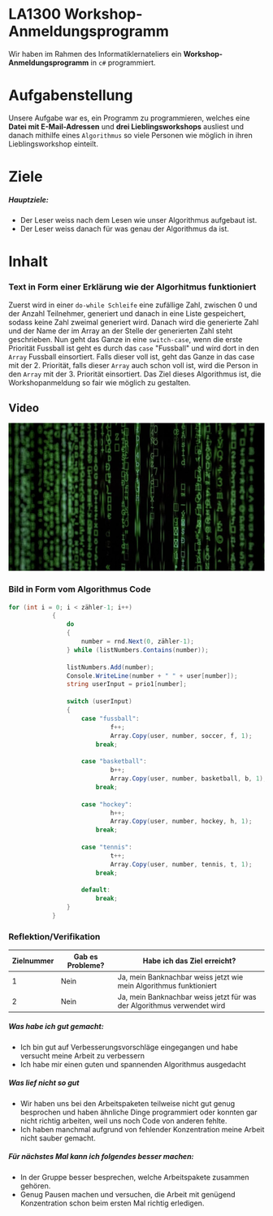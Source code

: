 # LA1300 Workshop-Anmeldungsprogramm
Wir haben im Rahmen des Informatiklernateliers ein **Workshop-Anmeldungsprogramm** in `c#` programmiert.
# Aufgabenstellung
Unsere Aufgabe war es, ein Programm zu programmieren, welches eine **Datei mit E-Mail-Adressen** und **drei Lieblingsworkshops** ausliest und danach mithilfe eines `Algorithmus` so viele Personen wie möglich in ihren Lieblingsworkshop einteilt.

# Ziele
##### Hauptziele:
- Der Leser weiss nach dem Lesen wie unser Algorithmus aufgebaut ist.
- Der Leser weiss danach für was genau der Algorithmus da ist.

# Inhalt

### Text in Form einer Erklärung wie der Algorhitmus funktioniert

Zuerst wird in einer `do-while Schleife` eine zufällige Zahl, zwischen 0 und der Anzahl Teilnehmer, generiert und danach in eine Liste gespeichert, sodass keine Zahl zweimal generiert wird. Danach wird die generierte Zahl und der Name der im Array an der Stelle der generierten Zahl steht geschrieben. Nun geht das Ganze in eine `switch-case`, wenn die erste Priorität Fussball ist geht es durch das `case` "Fussball" und wird dort in den `Array` Fussball einsortiert. Falls dieser voll ist, geht das Ganze in das case mit der 2. Priorität, falls dieser `Array` auch schon voll ist, wird die Person in den `Array` mit der 3. Priorität einsortiert.
Das Ziel dieses Algorithmus ist, die Workshopanmeldung so fair wie möglich zu gestalten.


## Video

[![Zum Video!](https://github.com/oli-kis/oli-kis/blob/oli-kis/img/Algorithmen-e1552378144472.jpg?raw=true)](https://youtu.be/Eeao3qKMB2s)

### Bild in Form vom Algorithmus Code
```csharp
for (int i = 0; i < zähler-1; i++)
            {
                do
                {
                    number = rnd.Next(0, zähler-1);
                } while (listNumbers.Contains(number));

                listNumbers.Add(number);
                Console.WriteLine(number + " " + user[number]);
                string userInput = prio1[number];

                switch (userInput)
                {
                    case "fussball":
                            f++;
                            Array.Copy(user, number, soccer, f, 1);
                        break;

                    case "basketball":
                            b++;
                            Array.Copy(user, number, basketball, b, 1);
                        break;

                    case "hockey":
                            h++;
                            Array.Copy(user, number, hockey, h, 1);
                        break;

                    case "tennis":
                            t++;
                            Array.Copy(user, number, tennis, t, 1);
                        break;

                    default:
                        break;
                }
            }
```

### Reflektion/Verifikation

| Zielnummer     | Gab es Probleme? | Habe ich das Ziel erreicht? |
| ----------- | ----------- | ------------|
| 1 | Nein       | Ja, mein Banknachbar weiss jetzt wie mein Algorithmus funktioniert |
| 2 | Nein       | Ja, mein Banknachbar weiss jetzt für was der Algorithmus verwendet wird |


##### Was habe ich gut gemacht:
- Ich bin gut auf Verbesserungsvorschläge eingegangen und habe versucht meine Arbeit zu verbessern
- Ich habe mir einen guten und spannenden Algorithmus ausgedacht

##### Was lief nicht so gut
- Wir haben uns bei den Arbeitspaketen teilweise nicht gut genug besprochen und haben ähnliche Dinge programmiert oder konnten gar nicht richtig arbeiten, weil uns noch Code von anderen fehlte.
- Ich haben manchmal aufgrund von fehlender Konzentration meine Arbeit nicht sauber gemacht.

##### Für nächstes Mal kann ich folgendes besser machen:
- In der Gruppe besser besprechen, welche Arbeitspakete zusammen gehören.
- Genug Pausen machen und versuchen, die Arbeit mit genügend Konzentration schon beim ersten Mal richtig erledigen.
